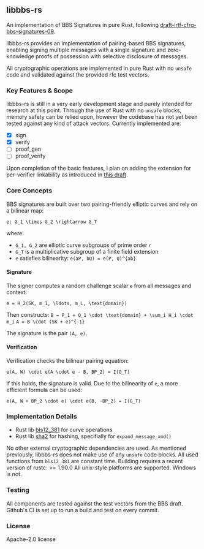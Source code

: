 ## libbbs-rs

An implementation of BBS Signatures in pure Rust, following [draft-irtf-cfrg-bbs-signatures-09](https://datatracker.ietf.org/doc/draft-irtf-cfrg-bbs-signatures/).

libbbs-rs provides an implementation of pairing-based BBS signatures, enabling signing multiple messages with a single signature and zero-knowledge proofs of possession with selective disclosure of messages.

All cryptographic operations are implemented in pure Rust with no `unsafe` code and validated against the provided rfc test vectors.

### Key Features & Scope

libbbs-rs is still in a very early development stage and purely intended for research at this point. Through the use of Rust with no `unsafe` blocks, memory safety can be relied upon, however the codebase has not yet been tested against any kind of attack vectors.
Currently implemented are:
- [x] sign
- [x] verify
- [ ] proof_gen
- [ ] proof_verify

Upon completion of the basic features, I plan on adding the extension for per-verifier linkability as introduced in [this draft](https://datatracker.ietf.org/doc/draft-irtf-cfrg-bbs-per-verifier-linkability/).

### Core Concepts

BBS signatures are built over two pairing-friendly elliptic curves and rely on a bilinear map:

``e: G_1 \times G_2 \rightarrow G_T``

where:
- ``G_1, G_2`` are elliptic curve subgroups of prime order `` r ``
- ``G_T`` is a multiplicative subgroup of a finite field extension
- ``e`` satisfies bilinearity: ``e(aP, bQ) = e(P, Q)^{ab}``

#### Signature

The signer computes a random challenge scalar ``e`` from all messages and context:

``e = H_2(SK, m_1, \ldots, m_L, \text{domain})``

Then constructs:
``B = P_1 + Q_1 \cdot \text{domain} + \sum_i H_i \cdot m_i``
``A = B \cdot (SK + e)^{-1}``

The signature is the pair ``(A, e)``.

#### Verification

Verification checks the bilinear pairing equation:

``e(A, W) \cdot e(A \cdot e - B, BP_2) = I(G_T)``

If this holds, the signature is valid. Due to the bilinearity of ``e``, a more efficient formula can be used:

``e(A, W + BP_2 \cdot e) \cdot e(B, -BP_2) = I(G_T)``

### Implementation Details

- Rust lib [bls12_381](https://docs.rs/bls12_381/latest/bls12_381) for curve operations
- Rust lib [sha2](https://docs.rs/sha2/latest/sha2/) for hashing, specifially for `expand_message_xmd()`

No other external cryptographic dependencies are used. As mentioned previously, libbbs-rs does not make use of any `unsafe` code blocks. All used functions from `bls12_381` are constant time.
Building requires a recent version of rustc: >= 1.90.0
All unix-style platforms are supported. Windows is not.

### Testing

All components are tested against the test vectors from the BBS draft. Github's CI is set up to run a build and test on every commit.

### License

Apache-2.0 license

